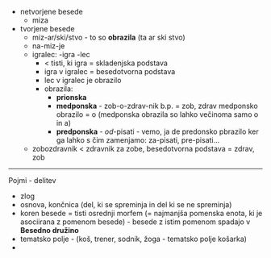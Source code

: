- netvorjene besede
	- miza
- tvorjene besede
	- miz-ar/ski/stvo - to so **obrazila** (ta ar ski stvo)
	- na-miz-je
	- igralec: -igra -lec
		- < tisti, ki igra = skladenjska podstava
		- igra v igralec = besedotvorna podstava
		- lec v igralec je obrazilo
		- obrazila:
			- **prionska**
			- **medponska** - zob-o-zdrav-nik b.p. = zob, zdrav medponsko obrazilo = o (medponska obrazila so lahko večinoma samo o in a)
			- **predponska** - *od*-pisati - vemo, ja de predonsko pbrazilo ker ga lahko s čim zamenjamo: za-pisati, pre-pisati...
	- zobozdravnik < zdravnik za zobe, besedotvorna podstava = zdrav, zob
___
Pojmi - delitev
- zlog
- osnova, končnica (del, ki se spreminja in del ki se ne spreminja)
- koren besede = tisti osrednji morfem (= najmanjša pomenska enota, ki je  asociirana z pomenom besede) - besede z istim pomenom spadajo v **Besedno družino**
- tematsko polje - (koš, trener, sodnik, žoga - tematsko polje košarka)
- 